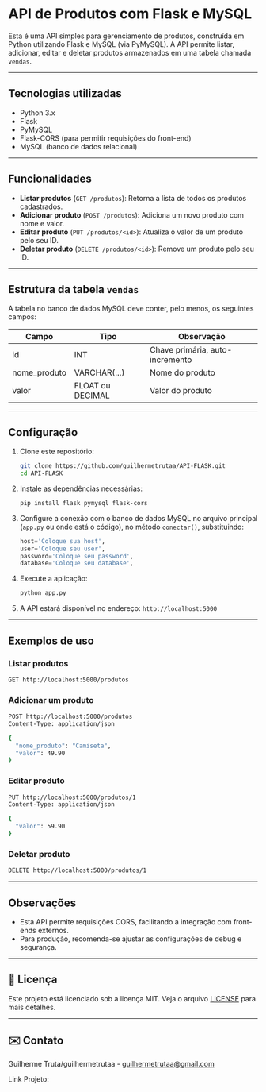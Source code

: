 # API de Produtos com Flask e MySQL

Esta é uma API simples para gerenciamento de produtos, construída em Python utilizando Flask e MySQL (via PyMySQL). A API permite listar, adicionar, editar e deletar produtos armazenados em uma tabela chamada `vendas`.

---

## Tecnologias utilizadas

- Python 3.x  
- Flask  
- PyMySQL  
- Flask-CORS (para permitir requisições do front-end)  
- MySQL (banco de dados relacional)  

---

## Funcionalidades

- **Listar produtos** (`GET /produtos`): Retorna a lista de todos os produtos cadastrados.  
- **Adicionar produto** (`POST /produtos`): Adiciona um novo produto com nome e valor.  
- **Editar produto** (`PUT /produtos/<id>`): Atualiza o valor de um produto pelo seu ID.  
- **Deletar produto** (`DELETE /produtos/<id>`): Remove um produto pelo seu ID.  

---

## Estrutura da tabela `vendas`

A tabela no banco de dados MySQL deve conter, pelo menos, os seguintes campos:

| Campo        | Tipo          | Observação                  |
|--------------|---------------|-----------------------------|
| id           | INT           | Chave primária, auto-incremento |
| nome_produto | VARCHAR(...)  | Nome do produto             |
| valor        | FLOAT ou DECIMAL | Valor do produto            |

---

## Configuração

1. Clone este repositório:

   ```bash
   git clone https://github.com/guilhermetrutaa/API-FLASK.git
   cd API-FLASK
   ```

2. Instale as dependências necessárias:

   ```bash
   pip install flask pymysql flask-cors
   ```

3. Configure a conexão com o banco de dados MySQL no arquivo principal (`app.py` ou onde está o código), no método `conectar()`, substituindo:

   ```python
   host='Coloque sua host',
   user='Coloque seu user',
   password='Coloque seu password',
   database='Coloque seu database',
   ```

4. Execute a aplicação:

   ```bash
   python app.py
   ```

5. A API estará disponível no endereço: `http://localhost:5000`

---

## Exemplos de uso

### Listar produtos

```bash
GET http://localhost:5000/produtos
```

### Adicionar um produto

```bash
POST http://localhost:5000/produtos
Content-Type: application/json

{
  "nome_produto": "Camiseta",
  "valor": 49.90
}
```

### Editar produto

```bash
PUT http://localhost:5000/produtos/1
Content-Type: application/json

{
  "valor": 59.90
}
```

### Deletar produto

```bash
DELETE http://localhost:5000/produtos/1
```

---

## Observações

- Esta API permite requisições CORS, facilitando a integração com front-ends externos.
- Para produção, recomenda-se ajustar as configurações de debug e segurança.

---

## 📄 Licença

Este projeto está licenciado sob a licença MIT. Veja o arquivo [LICENSE](LICENSE) para mais detalhes.

---

## ✉️ Contato

Guilherme Truta/guilhermetrutaa - guilhermetrutaa@gmail.com

Link Projeto:
